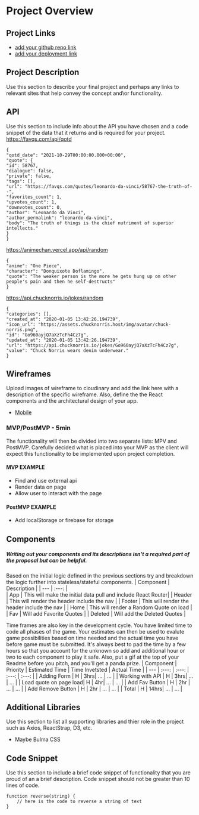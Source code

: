 # Project Overview
## Project Links
- [add your github repo link]()
- [add your deployment link]()
## Project Description
Use this section to describe your final project and perhaps any links to relevant sites that help convey the concept and\or functionality.
## API
Use this section to include info about the API you have chosen and a code snippet of the data that it returns and is required for your project. 
https://favqs.com/api/qotd
```
{
"qotd_date": "2021-10-29T00:00:00.000+00:00",
"quote": {
"id": 58767,
"dialogue": false,
"private": false,
"tags": [],
"url": "https://favqs.com/quotes/leonardo-da-vinci/58767-the-truth-of--",
"favorites_count": 1,
"upvotes_count": 1,
"downvotes_count": 0,
"author": "Leonardo da Vinci",
"author_permalink": "leonardo-da-vinci",
"body": "The truth of things is the chief nutriment of superior intellects."
}
}
```
https://animechan.vercel.app/api/random
```
{
"anime": "One Piece",
"character": "Donquixote Doflamingo",
"quote": "The weaker person is the more he gets hung up on other people's pain and then he self-destructs"
}
```
https://api.chucknorris.io/jokes/random
```
{
"categories": [],
"created_at": "2020-01-05 13:42:26.194739",
"icon_url": "https://assets.chucknorris.host/img/avatar/chuck-norris.png",
"id": "Go960ayjQ7aXzTcFh4Cz7g",
"updated_at": "2020-01-05 13:42:26.194739",
"url": "https://api.chucknorris.io/jokes/Go960ayjQ7aXzTcFh4Cz7g",
"value": "Chuck Norris wears denim underwear."
}
```
## Wireframes
Upload images of wireframe to cloudinary and add the link here with a description of the specific wireframe. Also, define the the React components and the architectural design of your app.
- [Mobile](https://imgur.com/a/rSFLsoa)
### MVP/PostMVP - 5min
The functionality will then be divided into two separate lists: MPV and PostMVP.  Carefully decided what is placed into your MVP as the client will expect this functionality to be implemented upon project completion.  
#### MVP EXAMPLE
- Find and use external api 
- Render data on page 
- Allow user to interact with the page
#### PostMVP EXAMPLE
- Add localStorage or firebase for storage
## Components
##### Writing out your components and its descriptions isn't a required part of the proposal but can be helpful.
Based on the initial logic defined in the previous sections try and breakdown the logic further into stateless/stateful components. 
| Component | Description | 
| --- | :---: |  
| App | This will make the initial data pull and include React Router| 
| Header | This will render the header include the nav | 
| Footer | This will render the header include the nav | 
| Home | This will render a Random Quote on load | 
| Fav | Will add Favorite Quotes |
| Deleted | Will add the Deleted Quotes |


Time frames are also key in the development cycle.  You have limited time to code all phases of the game.  Your estimates can then be used to evalute game possibilities based on time needed and the actual time you have before game must be submitted. It's always best to pad the time by a few hours so that you account for the unknown so add and additional hour or two to each component to play it safe. Also, put a gif at the top of your Readme before you pitch, and you'll get a panda prize.
| Component | Priority | Estimated Time | Time Invetsted | Actual Time |
| --- | :---: |  :---: | :---: | :---: |
| Adding Form | H | 3hrs| ... | ... |
| Working with API | H | 3hrs| ... | ... |
| Load quote on page load| H | 4hr| ... | ... |
| Add Fav Button | H | 2hr | ... | ... |
| Add Remove Button | H | 2hr | ... | ... |
| Total | H | 14hrs| ... | ... |
## Additional Libraries
 Use this section to list all supporting libraries and thier role in the project such as Axios, ReactStrap, D3, etc. 
 * Maybe Bulma CSS
## Code Snippet
Use this section to include a brief code snippet of functionality that you are proud of an a brief description.  Code snippet should not be greater than 10 lines of code. 
```
function reverse(string) {
	// here is the code to reverse a string of text
}
```